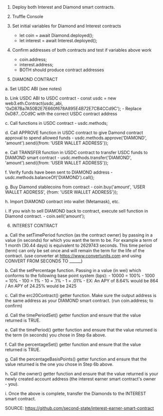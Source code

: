 1. Deploy both Interest and Diamond smart contracts.

2. Truffle Console

3. Set initial variables for Diamond and Interest contracts
	- let coin = await Diamond.deployed();
	- let interest = await Interest.deployed();

4. Confirm addresses of both contracts and test if variables above work
	- coin.address;
	- interest.address;
	- BOTH should produce contract addresses

5. DIAMOND CONTRACT

a. Set USDC ABI (see notes)

b. Link USDC ABI to USDC contract
	- const usdc = new web3.eth.Contract(usdc_abi, '0xD87Ba7A50B2E7E660f678A895E4B72E7CB4CCd9C');
		- Replace 0xD87...CCd9C with the correct USDC contract address

c. Call functions in USDC contract
	- usdc.methods;

d. Call APPROVE function in USDC contract to give Damond contract approval to spend allowed funds
	- usdc.methods.approve('DIAMOND', 'amount').send({from: 'USER WALLET ADDRESS'});

e. Call TRANSFER function in USDC contract to transfer USDC funds to DIAMOND smart contract
	- usdc.methods.transfer('DIAMOND', 'amount').send({from: 'USER WALLET ADDRESS'});

f. Verify funds have been sent to DIAMOND address
	- usdc.methods.balanceOf('DIAMOND').call();

g. Buy Diamond stablecoins from contract
	- coin.buy('amount', 'USER WALLET ADDRESS', {from: 'USER WALLET ADDRESS'});

h. Import DIAMOND contract into wallet (Metamask), etc.

i. If you wish to sell DIAMOND back to contract, execute sell function in Diamond contract.
	- coin.sell('amount');

6. INTEREST CONTRACT

a. Call the setTimePeriod function (as the contract owner) by passing in a value (in seconds) for which you want the term to be. For example a term of 1 month (30.44 days) is equivalent to 
2629743 seconds. This time period (term) can only be set once and will remain the term for the life of the contract. (use converter at https://www.convertunits.com and using CONVERT FROM 
SECONDS TO ______)

b. Call the setPercentage function. Passing in a value (in wei) which conforms to the following base point system (bps):
	- 10000 = 100%
	- 1000 = 10%
	- 100 = 1%
	- 10 = .1%
	- 1 = .01%
	- EX: An APY of 8.64% would be 864 / An APY of 24.25% would be 2425

c. Call the erc20Contract() getter function. Make sure the output address is the same address as your DIAMOND smart contract. (run coin.address; to confirm)

d. Call the timePeriodSet() getter function and ensure that the value returned is TRUE.

e. Call the timePeriod() getter function and ensure that the value returned is the term (in seconds) you chose in Step 6a above.

f. Call the percentageSet() getter function and ensure that the value returned is TRUE.

g. Call the percentageBasisPoints() getter function and ensure that the value returned is the one you chose in Step 6b above.

h. Call the owner() getter function and ensure that the value returned is your newly created account address (the interest earner smart contract's owner - you).

i. Once the above is complete, transfer the Diamonds to the INTEREST smart contract.

SOURCE: https://github.com/second-state/interest-earner-smart-contract   
